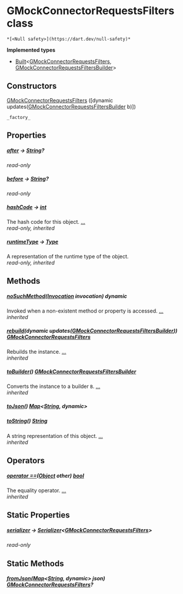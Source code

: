 


# GMockConnectorRequestsFilters class






    *[<Null safety>](https://dart.dev/null-safety)*






**Implemented types**

- [Built](https://pub.dev/documentation/built_value/8.1.4/built_value/Built-class.html)&lt;[GMockConnectorRequestsFilters](../third_party_yonomi_graphql_schema_schema.docs.schema.gql/GMockConnectorRequestsFilters-class.md), [GMockConnectorRequestsFiltersBuilder](../third_party_yonomi_graphql_schema_schema.docs.schema.gql/GMockConnectorRequestsFiltersBuilder-class.md)>





## Constructors

[GMockConnectorRequestsFilters](../third_party_yonomi_graphql_schema_schema.docs.schema.gql/GMockConnectorRequestsFilters/GMockConnectorRequestsFilters.md) ([dynamic updates([GMockConnectorRequestsFiltersBuilder](../third_party_yonomi_graphql_schema_schema.docs.schema.gql/GMockConnectorRequestsFiltersBuilder-class.md) b)])

    _factory_


## Properties

##### [after](../third_party_yonomi_graphql_schema_schema.docs.schema.gql/GMockConnectorRequestsFilters/after.md) &#8594; [String](https://api.flutter.dev/flutter/dart-core/String-class.html)?



   
_read-only_



##### [before](../third_party_yonomi_graphql_schema_schema.docs.schema.gql/GMockConnectorRequestsFilters/before.md) &#8594; [String](https://api.flutter.dev/flutter/dart-core/String-class.html)?



   
_read-only_



##### [hashCode](https://api.flutter.dev/flutter/dart-core/Object/hashCode.html) &#8594; [int](https://api.flutter.dev/flutter/dart-core/int-class.html)



The hash code for this object. [...](https://api.flutter.dev/flutter/dart-core/Object/hashCode.html)  
_read-only, inherited_



##### [runtimeType](https://api.flutter.dev/flutter/dart-core/Object/runtimeType.html) &#8594; [Type](https://api.flutter.dev/flutter/dart-core/Type-class.html)



A representation of the runtime type of the object.   
_read-only, inherited_




## Methods

##### [noSuchMethod](https://api.flutter.dev/flutter/dart-core/Object/noSuchMethod.html)([Invocation](https://api.flutter.dev/flutter/dart-core/Invocation-class.html) invocation) dynamic



Invoked when a non-existent method or property is accessed. [...](https://api.flutter.dev/flutter/dart-core/Object/noSuchMethod.html)  
_inherited_



##### [rebuild](https://pub.dev/documentation/built_value/8.1.4/built_value/Built/rebuild.html)(dynamic updates([GMockConnectorRequestsFiltersBuilder](../third_party_yonomi_graphql_schema_schema.docs.schema.gql/GMockConnectorRequestsFiltersBuilder-class.md))) [GMockConnectorRequestsFilters](../third_party_yonomi_graphql_schema_schema.docs.schema.gql/GMockConnectorRequestsFilters-class.md)



Rebuilds the instance. [...](https://pub.dev/documentation/built_value/8.1.4/built_value/Built/rebuild.html)  
_inherited_



##### [toBuilder](https://pub.dev/documentation/built_value/8.1.4/built_value/Built/toBuilder.html)() [GMockConnectorRequestsFiltersBuilder](../third_party_yonomi_graphql_schema_schema.docs.schema.gql/GMockConnectorRequestsFiltersBuilder-class.md)



Converts the instance to a builder <code>B</code>. [...](https://pub.dev/documentation/built_value/8.1.4/built_value/Built/toBuilder.html)  
_inherited_



##### [toJson](../third_party_yonomi_graphql_schema_schema.docs.schema.gql/GMockConnectorRequestsFilters/toJson.md)() [Map](https://api.flutter.dev/flutter/dart-core/Map-class.html)&lt;[String](https://api.flutter.dev/flutter/dart-core/String-class.html), dynamic>



   




##### [toString](https://api.flutter.dev/flutter/dart-core/Object/toString.html)() [String](https://api.flutter.dev/flutter/dart-core/String-class.html)



A string representation of this object. [...](https://api.flutter.dev/flutter/dart-core/Object/toString.html)  
_inherited_




## Operators

##### [operator ==](https://api.flutter.dev/flutter/dart-core/Object/operator_equals.html)([Object](https://api.flutter.dev/flutter/dart-core/Object-class.html) other) [bool](https://api.flutter.dev/flutter/dart-core/bool-class.html)



The equality operator. [...](https://api.flutter.dev/flutter/dart-core/Object/operator_equals.html)  
_inherited_




## Static Properties

##### [serializer](../third_party_yonomi_graphql_schema_schema.docs.schema.gql/GMockConnectorRequestsFilters/serializer.md) &#8594; [Serializer](https://pub.dev/documentation/built_value/8.1.4/serializer/Serializer-class.html)&lt;[GMockConnectorRequestsFilters](../third_party_yonomi_graphql_schema_schema.docs.schema.gql/GMockConnectorRequestsFilters-class.md)>



   
_read-only_




## Static Methods

##### [fromJson](../third_party_yonomi_graphql_schema_schema.docs.schema.gql/GMockConnectorRequestsFilters/fromJson.md)([Map](https://api.flutter.dev/flutter/dart-core/Map-class.html)&lt;[String](https://api.flutter.dev/flutter/dart-core/String-class.html), dynamic> json) [GMockConnectorRequestsFilters](../third_party_yonomi_graphql_schema_schema.docs.schema.gql/GMockConnectorRequestsFilters-class.md)?



   










